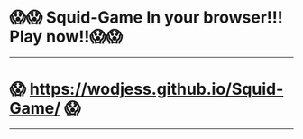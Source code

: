 # :scream::scream: Squid-Game In your browser!!! Play now!!:scream::scream:
____
# :scream:  https://wodjess.github.io/Squid-Game/  :scream:
____
